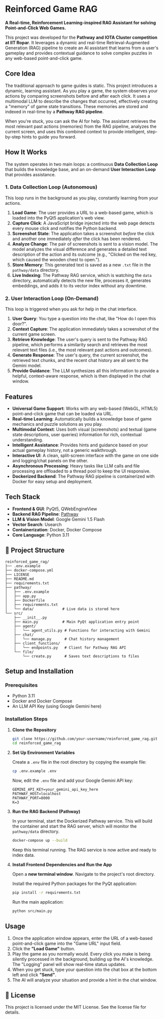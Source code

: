 # Reinforced Game RAG

[](https://www.python.org/downloads/)
[](https://opensource.org/licenses/MIT)

**A Real-time, Reinforcement Learning-inspired RAG Assistant for solving Point-and-Click Web Games.**

This project was developed for the **Pathway and IOTA Cluster competition at IIT Ropar**. It leverages a dynamic and real-time Retrieval-Augmented Generation (RAG) pipeline to create an AI assistant that learns from a user's gameplay and provides contextual guidance to solve complex puzzles in any web-based point-and-click game.

## Core Idea

The traditional approach to game guides is static. This project introduces a dynamic, learning assistant. As you play a game, the system observes your actions by comparing screenshots before and after each click. It uses a multimodal LLM to describe the changes that occurred, effectively creating a "memory" of game state transitions. These memories are stored and indexed in real-time by a **Pathway RAG pipeline**.

When you're stuck, you can ask the AI for help. The assistant retrieves the most relevant past actions (memories) from the RAG pipeline, analyzes the current screen, and uses this combined context to provide intelligent, step-by-step hints to guide you forward.

## How It Works

The system operates in two main loops: a continuous **Data Collection Loop** that builds the knowledge base, and an on-demand **User Interaction Loop** that provides assistance.

### 1\. Data Collection Loop (Autonomous)

This loop runs in the background as you play, constantly learning from your actions.

1.  **Load Game**: The user provides a URL to a web-based game, which is loaded into the PyQt5 application's web view.
2.  **Capture Click**: A JavaScript bridge injected into the web page detects every mouse click and notifies the Python backend.
3.  **Screenshot State**: The application takes a screenshot *before* the click and another one immediately *after* the click has been rendered.
4.  **Analyze Change**: The pair of screenshots is sent to a vision model. The model analyzes the visual difference and generates a detailed text description of the action and its outcome (e.g., "Clicked on the red key, which caused the wooden chest to open.").
5.  **Store Memory**: This generated text is saved as a new `.txt` file in the `pathway/data` directory.
6.  **Live Indexing**: The Pathway RAG service, which is watching the `data` directory, automatically detects the new file, processes it, generates embeddings, and adds it to its vector index without any downtime.

### 2\. User Interaction Loop (On-Demand)

This loop is triggered when you ask for help in the chat interface.

1.  **User Query**: You type a question into the chat, like "How do I open this door?".
2.  **Context Capture**: The application immediately takes a screenshot of the current game screen.
3.  **Retrieve Knowledge**: The user's query is sent to the Pathway RAG pipeline, which performs a similarity search and retrieves the most relevant text files (i.e., the most relevant past actions and outcomes).
4.  **Generate Response**: The user's query, the current screenshot, the retrieved text chunks, and the recent chat history are all sent to the Gemini model.
5.  **Provide Guidance**: The LLM synthesizes all this information to provide a helpful, context-aware response, which is then displayed in the chat window.

## Features

  * **Universal Game Support**: Works with any web-based (WebGL, HTML5) point-and-click game that can be loaded via URL.
  * **Real-time Learning**: Automatically builds a knowledge base of game mechanics and puzzle solutions as you play.
  * **Multimodal Context**: Uses both visual (screenshots) and textual (game state descriptions, user queries) information for rich, contextual understanding.
  * **Intelligent Assistance**: Provides hints and guidance based on your actual gameplay history, not a generic walkthrough.
  * **Interactive UI**: A clean, split-screen interface with the game on one side and logging/chat panels on the other.
  * **Asynchronous Processing**: Heavy tasks like LLM calls and file processing are offloaded to a thread pool to keep the UI responsive.
  * **Dockerized Backend**: The Pathway RAG pipeline is containerized with Docker for easy setup and deployment.

## Tech Stack

  * **Frontend & GUI**: PyQt5, QWebEngineView
  * **Backend RAG Pipeline**: [Pathway](https://pathway.com/)
  * **LLM & Vision Model**: Google Gemini 1.5 Flash
  * **Vector Search**: Usearch
  * **Containerization**: Docker, Docker Compose
  * **Core Language**: Python 3.11

## 📂 Project Structure

```
reinforced_game_rag/
├── .env.example
├── docker-compose.yml
├── LICENSE
├── README.md
├── requirements.txt
├── pathway/
│   ├── .env.example
│   ├── app.py
│   ├── Dockerfile
│   ├── requirements.txt
│   └── data/             # Live data is stored here
└── src/
    ├── __init__.py
    ├── main.py           # Main PyQt application entry point
    ├── agent/
    │   └── agent_utils.py # Functions for interacting with Gemini
    ├── chat/
    │   └── manage.py      # Chat history management
    ├── client_functions/
    │   └── endpoints.py   # Client for Pathway RAG API
    └── file/
        └── create.py      # Saves text descriptions to files
```

## Setup and Installation

### Prerequisites

  * Python 3.11
  * Docker and Docker Compose
  * An LLM API Key (using Google Gemini here)

### Installation Steps

1.  **Clone the Repository**

    ```bash
    git clone https://github.com/your-username/reinforced_game_rag.git
    cd reinforced_game_rag
    ```

2.  **Set Up Environment Variables**

    Create a `.env` file in the root directory by copying the example file:

    ```bash
    cp .env.example .env
    ```

    Now, edit the `.env` file and add your Google Gemini API key:

    ```
    GEMINI_API_KEY=your_gemini_api_key_here
    PATHWAY_HOST=localhost
    PATHWAY_PORT=8000
    K=3
    ```

3.  **Run the RAG Backend (Pathway)**

    In your terminal, start the Dockerized Pathway service. This will build the container and start the RAG server, which will monitor the `pathway/data` directory.

    ```bash
    docker-compose up --build
    ```

    Keep this terminal running. The RAG service is now active and ready to index data.

4.  **Install Frontend Dependencies and Run the App**

    Open a **new terminal window**. Navigate to the project's root directory.

    Install the required Python packages for the PyQt application:

    ```bash
    pip install -r requirements.txt
    ```

    Run the main application:

    ```bash
    python src/main.py
    ```

## Usage

1.  Once the application window appears, enter the URL of a web-based point-and-click game into the "Game URL" input field.
2.  Click the **"Load Game"** button.
3.  Play the game as you normally would. Every click you make is being silently processed in the background, building up the AI's knowledge. The "Logging" panel will show real-time status updates.
4.  When you get stuck, type your question into the chat box at the bottom left and click **"Send"**.
5.  The AI will analyze your situation and provide a hint in the chat window.

## 📄 License

This project is licensed under the MIT License. See the license file for details.